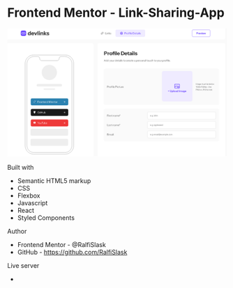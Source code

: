 # Frontend Mentor - Link-Sharing-App

![Link-Sharing-App](./preview.png)


Built with

- Semantic HTML5 markup
- CSS
- Flexbox
- Javascript
- React
- Styled Components

Author

- Frontend Mentor - @RalfiSlask
- GitHub - https://github.com/RalfiSlask

Live server

- 

